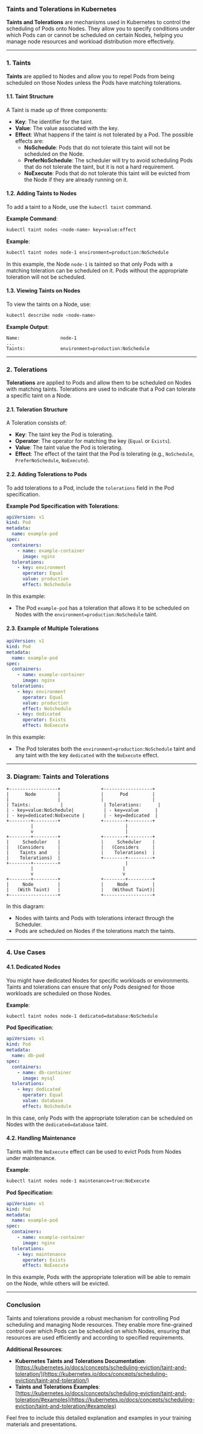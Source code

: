### Taints and Tolerations in Kubernetes

**Taints and Tolerations** are mechanisms used in Kubernetes to control the scheduling of Pods onto Nodes. They allow you to specify conditions under which Pods can or cannot be scheduled on certain Nodes, helping you manage node resources and workload distribution more effectively.

---

### **1. Taints**

**Taints** are applied to Nodes and allow you to repel Pods from being scheduled on those Nodes unless the Pods have matching tolerations.

#### **1.1. Taint Structure**

A Taint is made up of three components:

- **Key**: The identifier for the taint.
- **Value**: The value associated with the key.
- **Effect**: What happens if the taint is not tolerated by a Pod. The possible effects are:
  - **NoSchedule**: Pods that do not tolerate this taint will not be scheduled on the Node.
  - **PreferNoSchedule**: The scheduler will try to avoid scheduling Pods that do not tolerate the taint, but it is not a hard requirement.
  - **NoExecute**: Pods that do not tolerate this taint will be evicted from the Node if they are already running on it.

#### **1.2. Adding Taints to Nodes**

To add a taint to a Node, use the `kubectl taint` command.

**Example Command**:

```sh
kubectl taint nodes <node-name> key=value:effect
```

**Example**:

```sh
kubectl taint nodes node-1 environment=production:NoSchedule
```

In this example, the Node `node-1` is tainted so that only Pods with a matching toleration can be scheduled on it. Pods without the appropriate toleration will not be scheduled.

#### **1.3. Viewing Taints on Nodes**

To view the taints on a Node, use:

```sh
kubectl describe node <node-name>
```

**Example Output**:

```plaintext
Name:               node-1
...
Taints:             environment=production:NoSchedule
```

---

### **2. Tolerations**

**Tolerations** are applied to Pods and allow them to be scheduled on Nodes with matching taints. Tolerations are used to indicate that a Pod can tolerate a specific taint on a Node.

#### **2.1. Toleration Structure**

A Toleration consists of:

- **Key**: The taint key the Pod is tolerating.
- **Operator**: The operator for matching the key (`Equal` or `Exists`).
- **Value**: The taint value the Pod is tolerating.
- **Effect**: The effect of the taint that the Pod is tolerating (e.g., `NoSchedule`, `PreferNoSchedule`, `NoExecute`).

#### **2.2. Adding Tolerations to Pods**

To add tolerations to a Pod, include the `tolerations` field in the Pod specification.

**Example Pod Specification with Tolerations**:

```yaml
apiVersion: v1
kind: Pod
metadata:
  name: example-pod
spec:
  containers:
    - name: example-container
      image: nginx
  tolerations:
    - key: environment
      operator: Equal
      value: production
      effect: NoSchedule
```

In this example:

- The Pod `example-pod` has a toleration that allows it to be scheduled on Nodes with the `environment=production:NoSchedule` taint.

#### **2.3. Example of Multiple Tolerations**

```yaml
apiVersion: v1
kind: Pod
metadata:
  name: example-pod
spec:
  containers:
    - name: example-container
      image: nginx
  tolerations:
    - key: environment
      operator: Equal
      value: production
      effect: NoSchedule
    - key: dedicated
      operator: Exists
      effect: NoExecute
```

In this example:

- The Pod tolerates both the `environment=production:NoSchedule` taint and any taint with the key `dedicated` with the `NoExecute` effect.

---

### **3. Diagram: Taints and Tolerations**

```plaintext
+------------------+               +------------------+
|      Node        |               |      Pod         |
|                  |               |                  |
| Taints:           |               | Tolerations:      |
| - key=value:NoSchedule|           | - key=value      |
| - key=dedicated:NoExecute |       | - key=dedicated  |
+--------+---------+               +--------+---------+
         |                                  |
         v                                  |
+--------+---------+               +--------+---------+
|     Scheduler    |               |     Scheduler    |
|   (Considers     |               |   (Considers     |
|    Taints and    |               |    Tolerations)  |
|    Tolerations)  |               +--------+---------+
+--------+---------+                        |
         |                                 |
         v                                 v
+--------+---------+               +--------+---------+
|     Node         |               |     Node         |
|   (With Taint)   |               |   (Without Taint)|
+------------------+               +------------------+
```

In this diagram:

- Nodes with taints and Pods with tolerations interact through the Scheduler.
- Pods are scheduled on Nodes if the tolerations match the taints.

---

### **4. Use Cases**

#### **4.1. Dedicated Nodes**

You might have dedicated Nodes for specific workloads or environments. Taints and tolerations can ensure that only Pods designed for those workloads are scheduled on those Nodes.

**Example**:

```sh
kubectl taint nodes node-1 dedicated=database:NoSchedule
```

**Pod Specification**:

```yaml
apiVersion: v1
kind: Pod
metadata:
  name: db-pod
spec:
  containers:
    - name: db-container
      image: mysql
  tolerations:
    - key: dedicated
      operator: Equal
      value: database
      effect: NoSchedule
```

In this case, only Pods with the appropriate toleration can be scheduled on Nodes with the `dedicated=database` taint.

#### **4.2. Handling Maintenance**

Taints with the `NoExecute` effect can be used to evict Pods from Nodes under maintenance.

**Example**:

```sh
kubectl taint nodes node-1 maintenance=true:NoExecute
```

**Pod Specification**:

```yaml
apiVersion: v1
kind: Pod
metadata:
  name: example-pod
spec:
  containers:
    - name: example-container
      image: nginx
  tolerations:
    - key: maintenance
      operator: Exists
      effect: NoExecute
```

In this example, Pods with the appropriate toleration will be able to remain on the Node, while others will be evicted.

---

### **Conclusion**

Taints and tolerations provide a robust mechanism for controlling Pod scheduling and managing Node resources. They enable more fine-grained control over which Pods can be scheduled on which Nodes, ensuring that resources are used efficiently and according to specified requirements.

**Additional Resources**:
- **Kubernetes Taints and Tolerations Documentation**: [https://kubernetes.io/docs/concepts/scheduling-eviction/taint-and-toleration/](https://kubernetes.io/docs/concepts/scheduling-eviction/taint-and-toleration/)
- **Taints and Tolerations Examples**: [https://kubernetes.io/docs/concepts/scheduling-eviction/taint-and-toleration/#examples](https://kubernetes.io/docs/concepts/scheduling-eviction/taint-and-toleration/#examples)

Feel free to include this detailed explanation and examples in your training materials and presentations.